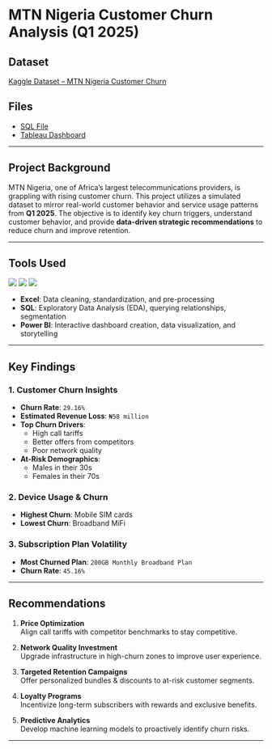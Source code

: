 # MTN Nigeria Customer Churn Analysis (Q1 2025)


## Dataset
[Kaggle Dataset – MTN Nigeria Customer Churn](https://www.kaggle.com/datasets/oluwademiladeadeniyi/mtn-nigeria-customer-churn)

## Files 
- [SQL File](https://github.com/Ratau-Lebohang/Lebohang-Analytics-Portfolio/blob/d459da64f3a7c1e52f9556a776e2d787229fc740/Retail%20Sales/Retail%20Analysis.sql)
- [Tableau Dashboard](https://public.tableau.com/app/profile/lebohang.ratau/vizzes)
---

## Project Background

MTN Nigeria, one of Africa’s largest telecommunications providers, is grappling with rising customer churn. This project utilizes a simulated dataset to mirror real-world customer behavior and service usage patterns from **Q1 2025**. The objective is to identify key churn triggers, understand customer behavior, and provide **data-driven strategic recommendations** to reduce churn and improve retention.

---

## Tools Used 

<p align="left">
  <img src="https://img.shields.io/badge/Excel-217346?style=for-the-badge&logo=microsoft-excel&logoColor=white"/>
  <img src="https://img.shields.io/badge/SQL-4479A1?style=for-the-badge&logo=postgresql&logoColor=white"/>
   <img src="https://img.shields.io/badge/Power%20BI-F2C811?style=for-the-badge&logo=powerbi&logoColor=black"/>
</p> 

- **Excel**: Data cleaning, standardization, and pre-processing 
- **SQL**: Exploratory Data Analysis (EDA), querying relationships, segmentation
- **Power BI**: Interactive dashboard creation, data visualization, and storytelling

---

## Key Findings

### 1. Customer Churn Insights
- **Churn Rate**: `29.16%`
- **Estimated Revenue Loss**: `₦58 million`
- **Top Churn Drivers**:  
  - High call tariffs  
  - Better offers from competitors  
  - Poor network quality  
- **At-Risk Demographics**:  
  - Males in their 30s  
  - Females in their 70s  

### 2. Device Usage & Churn
- **Highest Churn**: Mobile SIM cards  
- **Lowest Churn**: Broadband MiFi  

### 3. Subscription Plan Volatility
- **Most Churned Plan**: `200GB Monthly Broadband Plan`  
- **Churn Rate**: `45.16%`

---

## Recommendations

1. **Price Optimization**  
   Align call tariffs with competitor benchmarks to stay competitive.

2. **Network Quality Investment**  
   Upgrade infrastructure in high-churn zones to improve user experience.

3. **Targeted Retention Campaigns**  
   Offer personalized bundles & discounts to at-risk customer segments.

4. **Loyalty Programs**  
   Incentivize long-term subscribers with rewards and exclusive benefits.

5. **Predictive Analytics**  
   Develop machine learning models to proactively identify churn risks.


---


